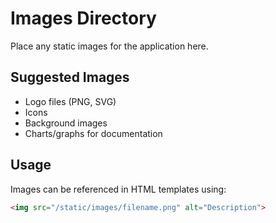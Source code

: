 # Images Directory

Place any static images for the application here.

## Suggested Images
- Logo files (PNG, SVG)
- Icons
- Background images
- Charts/graphs for documentation

## Usage
Images can be referenced in HTML templates using:
```html
<img src="/static/images/filename.png" alt="Description">
```
